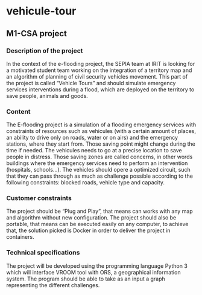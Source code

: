 # vehicule-tour
## M1-CSA project

### Description of the project

In the context of the e-flooding project, the SEPIA team at IRIT is looking for a motivated student team working on the integration of a territory map and an algorithm of planning of civil security vehicles movement. This part of the project is called “Vehicle Tours” and should simulate emergency services interventions during a flood, which are deployed on the territory to save people, animals and goods.

### Content

The E-flooding project is a simulation of a flooding emergency services with constraints of resources such as vehicules (with a certain amount of places, an ability to drive only on roads, water or on airs) and the emergency stations, where they start from. Those saving point might change during the time if needed.
The vehicules needs to go at a precise location to save people in distress. Those saving zones are called concerns, in other words buildings where the emergency services need to perform an intervention (hospitals, schools…).
The vehicles should opere a optimized circuit, such that they can pass through as much as challenge possible according to the following constraints: blocked roads, vehicle type and capacity.

### Customer constraints

The project should be “Plug and Play”, that means can works with any map and algorithm without new configuration. The project should also be portable, that means can be executed easily on any computer, to achieve that, the solution picked is Docker in order to deliver the project in containers.

### Technical specifications

The project will be developed using the programming language Python 3 which will interface VROOM tool with ORS, a geographical information system.
The program should be able to take as an input a graph representing the different challenges.

